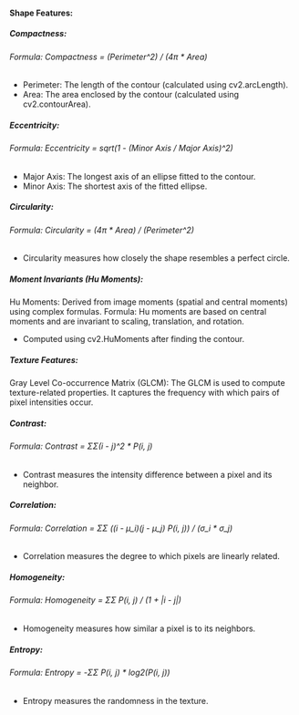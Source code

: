 #### Shape Features:

##### Compactness: 
###### Formula: Compactness = (Perimeter^2) / (4π * Area)
- Perimeter: The length of the contour (calculated using cv2.arcLength).
- Area: The area enclosed by the contour (calculated using cv2.contourArea).

##### Eccentricity: 
###### Formula: Eccentricity = sqrt(1 - (Minor Axis / Major Axis)^2)
- Major Axis: The longest axis of an ellipse fitted to the contour.
- Minor Axis: The shortest axis of the fitted ellipse.

##### Circularity: 
###### Formula: Circularity = (4π * Area) / (Perimeter^2)
- Circularity measures how closely the shape resembles a perfect circle.


##### Moment Invariants (Hu Moments):

Hu Moments: 
Derived from image moments (spatial and central moments) using complex formulas.
Formula: Hu moments are based on central moments and are invariant to scaling, translation, and rotation.
- Computed using cv2.HuMoments after finding the contour.


##### Texture Features:

Gray Level Co-occurrence Matrix (GLCM):
The GLCM is used to compute texture-related properties. It captures the frequency with which pairs of pixel intensities occur.

##### Contrast: 
###### Formula: Contrast = ΣΣ(i - j)^2 * P(i, j)
- Contrast measures the intensity difference between a pixel and its neighbor.

##### Correlation: 
###### Formula: Correlation = ΣΣ ((i - μ_i)(j - μ_j) P(i, j)) / (σ_i * σ_j)
- Correlation measures the degree to which pixels are linearly related.

##### Homogeneity: 
###### Formula: Homogeneity = ΣΣ P(i, j) / (1 + |i - j|)
- Homogeneity measures how similar a pixel is to its neighbors.

##### Entropy: 
###### Formula: Entropy = -ΣΣ P(i, j) * log2(P(i, j))
- Entropy measures the randomness in the texture.
